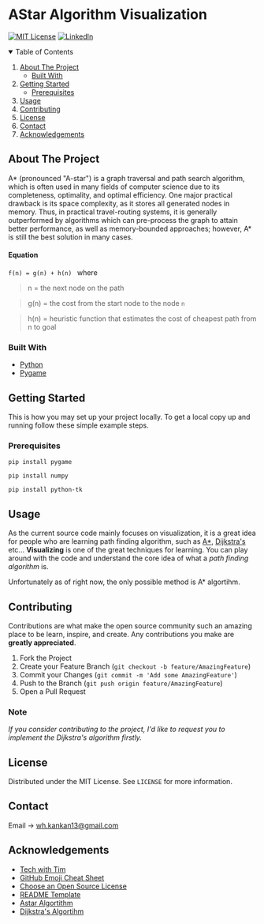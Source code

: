 # AStar Algorithm Visualization
<!--
*** Thanks for checking out the Best-README-Template. If you have a suggestion
*** that would make this better, please fork the repo and create a pull request
*** or simply open an issue with the tag "enhancement".
*** Thanks again! Now go create something AMAZING! :D
-->



<!-- PROJECT SHIELDS -->
<!--
*** I'm using markdown "reference style" links for readability.
*** Reference links are enclosed in brackets [ ] instead of parentheses ( ).
*** See the bottom of this document for the declaration of the reference variables
*** for contributors-url, forks-url, etc. This is an optional, concise syntax you may use.
*** https://www.markdownguide.org/basic-syntax/#reference-style-links
-->

[![MIT License][license-shield]](https://opensource.org/licenses/MIT)
[![LinkedIn][linkedin-shield]](https://www.linkedin.com/in/wai-han-692305174/)


<!-- TABLE OF CONTENTS -->
<details open="open">
  <summary>Table of Contents</summary>
  <ol>
    <li>
      <a href="#about-the-project">About The Project</a>
      <ul>
        <li><a href="#built-with">Built With</a></li>
      </ul>
    </li>
    <li>
      <a href="#getting-started">Getting Started</a>
      <ul>
        <li><a href="#prerequisites">Prerequisites</a></li>
      </ul>
    </li>
    <li><a href="#usage">Usage</a></li>
    <li><a href="#contributing">Contributing</a></li>
    <li><a href="#license">License</a></li>
    <li><a href="#contact">Contact</a></li>
    <li><a href="#acknowledgements">Acknowledgements</a></li>
  </ol>
</details>



<!-- ABOUT THE PROJECT -->
## About The Project
  A* (pronounced "A-star") is a graph traversal and path search algorithm, which is often used in many fields of computer science due to its completeness, optimality, and optimal efficiency. One major practical drawback is its space complexity, as it stores all generated nodes in memory. Thus, in practical travel-routing systems, it is generally outperformed by algorithms which can pre-process the graph to attain better performance, as well as memory-bounded approaches; however, A* is still the best solution in many cases.
  
  #### Equation
  ```f(n) = g(n) + h(n) ``` where
  > n = the next node on the path
  
  > g(n) = the cost from the start node to the node `n`
  
  > h(n) = heuristic function that estimates the cost of cheapest path from n to   goal


### Built With

* [Python](https://www.python.org)
* [Pygame](https://www.pygame.org)

<!-- GETTING STARTED -->
## Getting Started

This is how you may set up your project locally.
To get a local copy up and running follow these simple example steps.

### Prerequisites
```pip install pygame```

```pip install numpy```

```pip install python-tk```

<!-- USAGE EXAMPLES -->

## Usage

As the current source code mainly focuses on visualization, it is a great idea for people who are learning path finding algorithm, such as [A*](https://en.wikipedia.org/wiki/A*_search_algorithm), [Dijkstra's](https://en.wikipedia.org/wiki/Dijkstra%27s_algorithm) etc... **Visualizing** is one of the great techniques for learning. You can play around with the code and understand the core idea of what a *path finding algorithm* is.

Unfortunately as of right now, the only possible method is A* algortihm.



<!-- CONTRIBUTING -->
## Contributing
Contributions are what make the open source community such an amazing place to be learn, inspire, and create. Any contributions you make are **greatly appreciated**.

1. Fork the Project
2. Create your Feature Branch (`git checkout -b feature/AmazingFeature`)
3. Commit your Changes (`git commit -m 'Add some AmazingFeature'`)
4. Push to the Branch (`git push origin feature/AmazingFeature`)
5. Open a Pull Request

### Note
*If you consider contributing to the project, I'd like to request you to implement the Dijkstra's algorithm firstly.*

<!-- LICENSE -->
## License

Distributed under the MIT License. See `LICENSE` for more information.



<!-- CONTACT -->
## Contact

Email -> wh.kankan13@gmail.com


<!-- ACKNOWLEDGEMENTS -->
## Acknowledgements
* [Tech with Tim](https://www.youtube.com/channel/UC4JX40jDee_tINbkjycV4Sg)
* [GitHub Emoji Cheat Sheet](https://www.webpagefx.com/tools/emoji-cheat-sheet)
* [Choose an Open Source License](https://choosealicense.com)
* [README Template](https://github.com/othneildrew/Best-README-Template/blob/master/README.md)
* [Astar Algortithm](https://en.wikipedia.org/wiki/A*_search_algorithm)
* [Dijkstra's Algortihm](https://en.wikipedia.org/wiki/Dijkstra%27s_algorithm)

<!-- MARKDOWN LINKS & IMAGES -->
<!-- https://www.markdownguide.org/basic-syntax/#reference-style-links -->
[contributors-shield]: https://img.shields.io/github/contributors/othneildrew/Best-README-Template.svg?style=for-the-badge
[contributors-url]: https://github.com/othneildrew/Best-README-Template/graphs/contributors
[forks-shield]: https://img.shields.io/github/forks/othneildrew/Best-README-Template.svg?style=for-the-badge
[forks-url]: https://github.com/othneildrew/Best-README-Template/network/members
[stars-shield]: https://img.shields.io/github/stars/othneildrew/Best-README-Template.svg?style=for-the-badge
[stars-url]: https://github.com/othneildrew/Best-README-Template/stargazers
[issues-shield]: https://img.shields.io/github/issues/othneildrew/Best-README-Template.svg?style=for-the-badge
[issues-url]: https://github.com/othneildrew/Best-README-Template/issues
[license-shield]: https://img.shields.io/github/license/othneildrew/Best-README-Template.svg?style=for-the-badge
[license-url]: https://github.com/othneildrew/Best-README-Template/blob/master/LICENSE.txt
[linkedin-shield]: https://img.shields.io/badge/-LinkedIn-black.svg?style=for-the-badge&logo=linkedin&colorB=555
[linkedin-url]: https://linkedin.com/in/othneildrew
[product-screenshot]: images/screenshot.png
